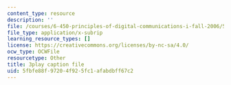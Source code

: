 ```yaml
---
content_type: resource
description: ''
file: /courses/6-450-principles-of-digital-communications-i-fall-2006/5fbfe88f97204f925fc1afabdbff67c2_vulw9qGXbH0.srt
file_type: application/x-subrip
learning_resource_types: []
license: https://creativecommons.org/licenses/by-nc-sa/4.0/
ocw_type: OCWFile
resourcetype: Other
title: 3play caption file
uid: 5fbfe88f-9720-4f92-5fc1-afabdbff67c2
---
```


